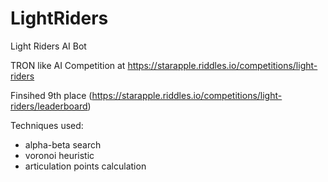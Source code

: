 # LightRiders
Light Riders AI Bot

TRON like AI Competition at https://starapple.riddles.io/competitions/light-riders

Finsihed 9th place (https://starapple.riddles.io/competitions/light-riders/leaderboard)

Techniques used:
- alpha-beta search
- voronoi heuristic
- articulation points calculation
